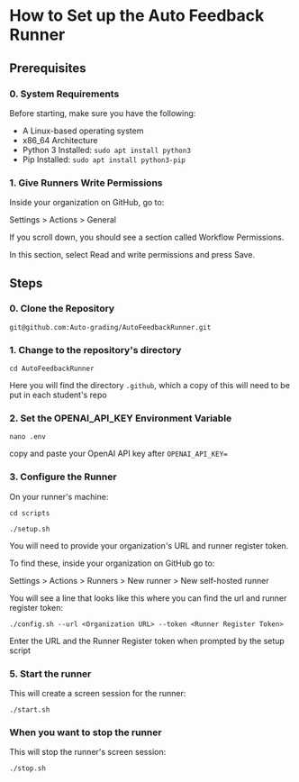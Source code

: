 # How to Set up the Auto Feedback Runner

## Prerequisites

### 0. System Requirements

Before starting, make sure you have the following:

- A Linux-based operating system
- x86_64 Architecture
- Python 3 Installed: ```sudo apt install python3```
- Pip Installed: ```sudo apt install python3-pip```

### 1. Give Runners Write Permissions

Inside your organization on GitHub, go to:

Settings > Actions > General

If you scroll down, you should see a section called Workflow Permissions.

In this section, select Read and write permissions and press Save.

## Steps

### 0. Clone the Repository
```git@github.com:Auto-grading/AutoFeedbackRunner.git```

### 1. Change to the repository's directory
```cd AutoFeedbackRunner```

Here you will find the directory ```.github```, which a copy of this will need to be put in each student's repo

### 2. Set the OPENAI_API_KEY Environment Variable
```nano .env```

copy and paste your OpenAI API key after ```OPENAI_API_KEY=```

### 3. Configure the Runner

On your runner's machine:

```cd scripts```

```./setup.sh```

You will need to provide your organization's URL and runner register token.

To find these, inside your organization on GitHub go to:

Settings > Actions > Runners > New runner > New self-hosted runner

You will see a line that looks like this where you can find the url and runner register token:

```./config.sh --url <Organization URL> --token <Runner Register Token>```

Enter the URL and the Runner Register token when prompted by the setup script

### 5. Start the runner

This will create a screen session for the runner:

```./start.sh```

### When you want to stop the runner

This will stop the runner's screen session:

```./stop.sh```
